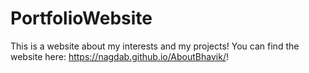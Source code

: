 # PortfolioWebsite
This is a website about my interests and my projects!
You can find the website here: https://nagdab.github.io/AboutBhavik/!
